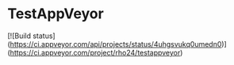 TestAppVeyor
============

[![Build status]
(https://ci.appveyor.com/api/projects/status/4uhgsvukq0umedn0)]
(https://ci.appveyor.com/project/rho24/testappveyor)
